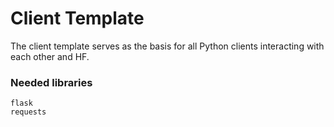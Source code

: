 # Client Template

The client template serves as the basis for all Python clients interacting with each 
other and HF. 

### Needed libraries
```
flask
requests
```